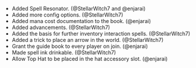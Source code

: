 - Added Spell Resonator. (@StellarWitch7 and @enjarai)
- Added more config options. (@StellarWitch7)
- Added mana cost documentation to the book. (@enjarai)
- Added advancements. (@StellarWitch7)
- Added the basis for further inventory interaction spells. (@StellarWitch7)
- Added a trick to place an arrow in the world. (@StellarWitch7)
- Grant the guide book to every player on join. (@enjarai)
- Made spell ink drinkable. (@StellarWitch7)
- Allow Top Hat to be placed in the hat accessory slot. (@enjarai)